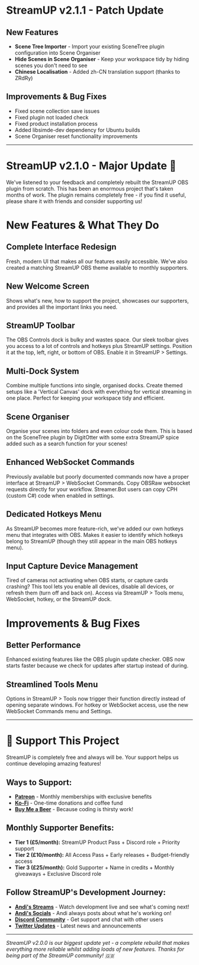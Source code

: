 # StreamUP v2.1.1 - Patch Update

## New Features
- **Scene Tree Importer** - Import your existing SceneTree plugin configuration into Scene Organiser
- **Hide Scenes in Scene Organiser** - Keep your workspace tidy by hiding scenes you don't need to see
- **Chinese Localisation** - Added zh-CN translation support (thanks to ZRdRy)

## Improvements & Bug Fixes
- Fixed scene collection save issues
- Fixed plugin not loaded check
- Fixed product installation process
- Added libsimde-dev dependency for Ubuntu builds
- Scene Organiser reset functionality improvements

---

# StreamUP v2.1.0 - Major Update 🚀

We've listened to your feedback and completely rebuilt the StreamUP OBS plugin from scratch. This has been an enormous project that's taken months of work. The plugin remains completely free - if you find it useful, please share it with friends and consider supporting us!

# New Features & What They Do

## Complete Interface Redesign
Fresh, modern UI that makes all our features easily accessible. We've also created a matching StreamUP OBS theme available to monthly supporters.

## New Welcome Screen
Shows what's new, how to support the project, showcases our supporters, and provides all the important links you need.

## StreamUP Toolbar
The OBS Controls dock is bulky and wastes space. Our sleek toolbar gives you access to a lot of controls and hotkeys plus StreamUP settings. Position it at the top, left, right, or bottom of OBS. Enable it in StreamUP > Settings.

## Multi-Dock System  
Combine multiple functions into single, organised docks. Create themed setups like a 'Vertical Canvas' dock with everything for vertical streaming in one place. Perfect for keeping your workspace tidy and efficient.

## Scene Organiser
Organise your scenes into folders and even colour code them. This is based on the SceneTree plugin by DigitOtter with some extra StreamUP spice added such as a search function for your scenes!

## Enhanced WebSocket Commands
Previously available but poorly documented commands now have a proper interface at StreamUP > WebSocket Commands. Copy OBSRaw websocket requests directly for your workflow. Streamer.Bot users can copy CPH (custom C#) code when enabled in settings.

## Dedicated Hotkeys Menu
As StreamUP becomes more feature-rich, we've added our own hotkeys menu that integrates with OBS. Makes it easier to identify which hotkeys belong to StreamUP (though they still appear in the main OBS hotkeys menu).

## Input Capture Device Management
Tired of cameras not activating when OBS starts, or capture cards crashing? This tool lets you enable all devices, disable all devices, or refresh them (turn off and back on). Access via StreamUP > Tools menu, WebSocket, hotkey, or the StreamUP dock.

# Improvements & Bug Fixes

## Better Performance
Enhanced existing features like the OBS plugin update checker. OBS now starts faster because we check for updates after startup instead of during.

## Streamlined Tools Menu
Options in StreamUP > Tools now trigger their function directly instead of opening separate windows. For hotkey or WebSocket access, use the new WebSocket Commands menu and Settings.

---

# 💖 Support This Project

StreamUP is completely free and always will be. Your support helps us continue developing amazing features!

## Ways to Support:
- **[Patreon](https://www.patreon.com/streamup)** - Monthly memberships with exclusive benefits
- **[Ko-Fi](https://ko-fi.com/streamup)** - One-time donations and coffee fund
- **[Buy Me a Beer](https://paypal.me/andilippi)** - Because coding is thirsty work!

## Monthly Supporter Benefits:
- **Tier 1 (£5/month):** StreamUP Product Pass + Discord role + Priority support
- **Tier 2 (£10/month):** All Access Pass + Early releases + Budget-friendly access  
- **Tier 3 (£25/month):** Gold Supporter + Name in credits + Monthly giveaways + Exclusive Discord role

## Follow StreamUP's Development Journey:
- **[Andi's Streams](https://twitch.tv/andilippi)** - Watch development live and see what's coming next!
- **[Andi's Socials](https://doras.to/andi)** - Andi always posts about what he's working on!
- **[Discord Community](https://discord.com/invite/RnDKRaVCEu)** - Get support and chat with other users
- **[Twitter Updates](https://twitter.com/StreamUPTips)** - Latest news and announcements

---

*StreamUP v2.0.0 is our biggest update yet - a complete rebuild that makes everything more reliable whilst adding loads of new features. Thanks for being part of the StreamUP community! 🇬🇧*
